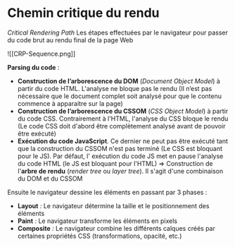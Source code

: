 # Chemin critique du rendu

_Critical Rendering Path_
Les étapes effectuées par le navigateur pour passer du code brut au rendu final de la page Web

![[CRP-Sequence.png]]

**Parsing du code** : 
-   **Construction de l’arborescence du DOM** (_Document Object Model_) à partir du code HTML. L'analyse ne bloque pas le rendu (Il n’est pas nécessaire que le document complet soit analysé pour que le contenu commence à apparaitre sur la page)
-   **Construction de l’arborescence du CSSOM** (_CSS Object Model_) à partir du code CSS. Contrairement à l'HTML, l'analyse du CSS bloque le rendu (Le code CSS doit d'abord être complètement analysé avant de pouvoir être exécuté)
-   **Exécution du code JavaScript**. Ce dernier ne peut pas être exécuté tant que la construction du CSSOM n'est pas terminé (Le CSS est bloquant pour le JS). Par défaut, l' exécution du code JS met en pause l'analyse du code HTML (le JS est bloquant pour l'HTML)
⇒ Construction de l'**arbre de rendu** (_render tree_ ou _layer tree_). Il s'agit d'une combinaison du DOM et du CSSOM

Ensuite le navigateur dessine les éléments en passant par 3 phases :
-   **Layout** _:_ Le navigateur détermine la taille et le positionnement des éléments
-   **Paint** _:_ Le navigateur transforme les éléments en pixels
-   **Composite** _:_ Le navigateur combine les différents calques créés par certaines propriétés CSS (transformations, opacité, etc.)